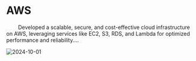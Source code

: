 # AWS
&nbsp;&nbsp;&nbsp;&nbsp;&nbsp;&nbsp;&nbsp;&nbsp;Developed a scalable, secure, and cost-effective cloud infrastructure on AWS, leveraging services like EC2, S3, RDS, and Lambda for optimized performance and reliability....

![2024-10-01](https://github.com/user-attachments/assets/58f5f930-ed6d-4f75-a615-ea2018fa1a64)
